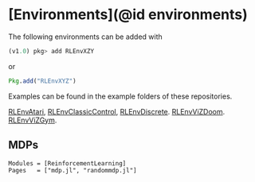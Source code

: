 # [Environments](@id environments)

The following environments can be added with 
```julia
(v1.0) pkg> add RLEnvXZY
```
or
```julia
Pkg.add("RLEnvXYZ")
```

Examples can be found in the example folders of these repositories.

[RLEnvAtari](https://github.com/JuliaReinforcementLearning/RLEnvAtari.jl),
[RLEnvClassicControl](https://github.com/JuliaReinforcementLearning/RLEnvClassicControl.jl),
[RLEnvDiscrete](https://github.com/JuliaReinforcementLearning/RLEnvDiscrete.jl).
[RLEnvViZDoom](https://github.com/JuliaReinforcementLearning/RLEnvViZDoom.jl).
[RLEnvViZGym](https://github.com/JuliaReinforcementLearning/RLEnvGym.jl).


## MDPs
```@autodocs
Modules = [ReinforcementLearning]
Pages   = ["mdp.jl", "randommdp.jl"]
```

